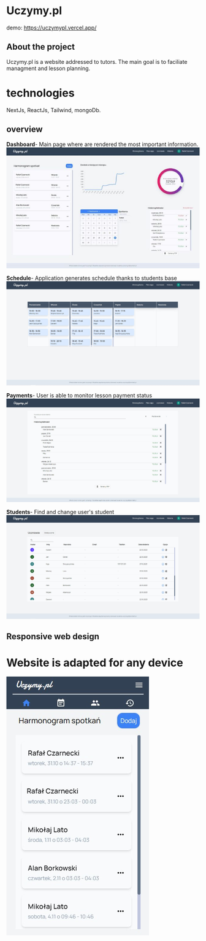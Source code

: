 # Uczymy.pl
 demo: https://uczymypl.vercel.app/
## About the project
Uczymy.pl is a website addressed to tutors. 
The main goal is to faciliate managment and lesson planning. 
# technologies
NextJs, ReactJs, Tailwind, mongoDb.
## overview 
 **Dashboard**- Main page where are rendered the most important information.
![Dashboard](public/dashboard__readme.jpg)

**Schedule**- Application generates schedule thanks to students base
![Schedule](public/schedule.jpg)

**Payments**- User is able to monitor lesson payment status
![Payments](public/payments.jpg)

**Students**- Find and change user's student
![Students](public/Students.jpg)

## Responsive web design
# Website is adapted for any device
![Mobile](public/mobile.jpg)